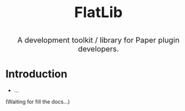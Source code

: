 <p style="font-size: 40px; font-weight: 700; text-align: center">FlatLib</p>
<p style="font-size: 20px; font-weight: 400; text-align: center">A development toolkit / library for Paper plugin developers.</p>

# Introduction

- ...

(Waiting for fill the docs...)